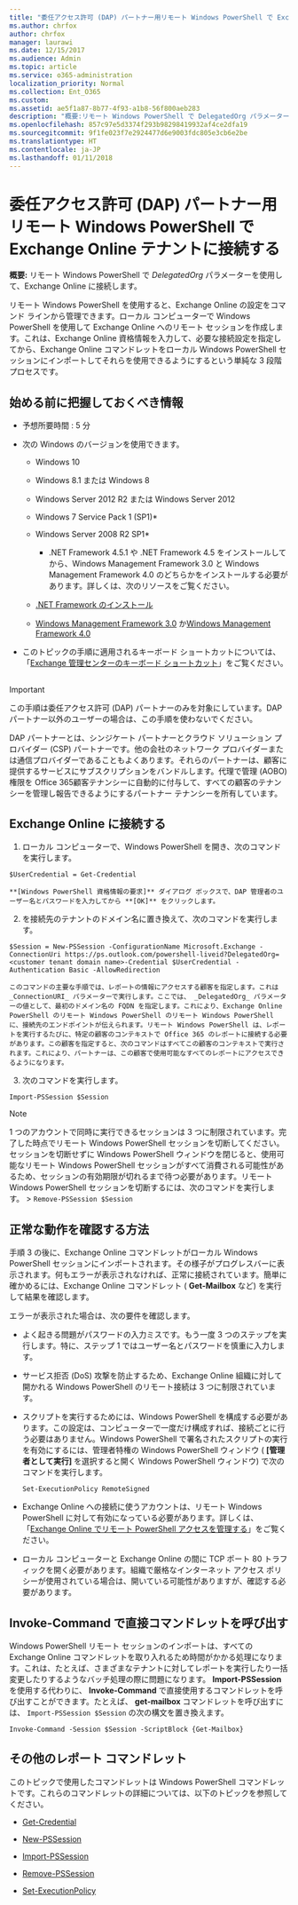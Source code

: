 ```yaml
---
title: "委任アクセス許可 (DAP) パートナー用リモート Windows PowerShell で Exchange Online テナントに接続する"
ms.author: chrfox
author: chrfox
manager: laurawi
ms.date: 12/15/2017
ms.audience: Admin
ms.topic: article
ms.service: o365-administration
localization_priority: Normal
ms.collection: Ent_O365
ms.custom: 
ms.assetid: ae5f1a87-8b77-4f93-a1b8-56f800aeb283
description: "概要:リモート Windows PowerShell で DelegatedOrg パラメーターを使用して、Exchange Online に接続します。"
ms.openlocfilehash: 857c97e5d3374f293b98298419932af4ce2dfa19
ms.sourcegitcommit: 9f1fe023f7e2924477d6e9003fdc805e3cb6e2be
ms.translationtype: HT
ms.contentlocale: ja-JP
ms.lasthandoff: 01/11/2018
---
```

# <a name="connect-to-exchange-online-tenants-with-remote-windows-powershell-for-delegated-access-permissions-dap-partners"></a>委任アクセス許可 (DAP) パートナー用リモート Windows PowerShell で Exchange Online テナントに接続する

 **概要:** リモート Windows PowerShell で _DelegatedOrg_ パラメーターを使用して、Exchange Online に接続します。
  
リモート Windows PowerShell を使用すると、Exchange Online の設定をコマンド ラインから管理できます。ローカル コンピューターで Windows PowerShell を使用して Exchange Online へのリモート セッションを作成します。これは、Exchange Online 資格情報を入力して、必要な接続設定を指定してから、Exchange Online コマンドレットをローカル Windows PowerShell セッションにインポートしてそれらを使用できるようにするという単純な 3 段階プロセスです。
  
## <a name="what-do-you-need-to-know-before-you-begin"></a>始める前に把握しておくべき情報

- 予想所要時間 : 5 分
    
- 次の Windows のバージョンを使用できます。
    
  - Windows 10
    
  - Windows 8.1 または Windows 8
    
  - Windows Server 2012 R2 または Windows Server 2012
    
  - Windows 7 Service Pack 1 (SP1)*
    
  - Windows Server 2008 R2 SP1*
    
    * .NET Framework 4.5.1 や .NET Framework 4.5 をインストールしてから、Windows Management Framework 3.0 と Windows Management Framework 4.0 のどちらかをインストールする必要があります。詳しくは、次のリソースをご覧ください。
    
  - [.NET Framework のインストール](https://go.microsoft.com/fwlink/p/?LinkId=257868)
    
  - [Windows Management Framework 3.0](https://go.microsoft.com/fwlink/p/?LinkId=272757) か[Windows Management Framework 4.0](https://go.microsoft.com/fwlink/p/?LinkId=391344)
    
- このトピックの手順に適用されるキーボード ショートカットについては、「[Exchange 管理センターのキーボード ショートカット](https://go.microsoft.com/fwlink/p/?LinkId=534017)」をご覧ください。
    
## 

> [!IMPORTANT]
> この手順は委任アクセス許可 (DAP) パートナーのみを対象にしています。DAP パートナー以外のユーザーの場合は、この手順を使わないでください。 
  
DAP パートナーとは、シンジケート パートナーとクラウド ソリューション プロバイダー (CSP) パートナーです。他の会社のネットワーク プロバイダーまたは通信プロバイダーであることもよくあります。それらのパートナーは、顧客に提供するサービスにサブスクリプションをバンドルします。代理で管理 (AOBO) 権限を Office 365顧客テナンシーに自動的に付与して、すべての顧客のテナンシーを管理し報告できるようにするパートナー テナンシーを所有しています。
  
## <a name="connect-to-exchange-online"></a>Exchange Online に接続する

1. ローカル コンピューターで、Windows PowerShell を開き、次のコマンドを実行します。
    
  ```
  $UserCredential = Get-Credential
  ```

    **[Windows PowerShell 資格情報の要求]** ダイアログ ボックスで、DAP 管理者のユーザー名とパスワードを入力してから **[OK]** をクリックします。
    
2. _<customer tenant domain name>_ を接続先のテナントのドメイン名に置き換えて、次のコマンドを実行します。
    
  ```
  $Session = New-PSSession -ConfigurationName Microsoft.Exchange -ConnectionUri https://ps.outlook.com/powershell-liveid?DelegatedOrg=<customer tenant domain name>-Credential $UserCredential -Authentication Basic -AllowRedirection
  ```

    このコマンドの主要な手順では、レポートの情報にアクセスする顧客を指定します。これは  _ConnectionURI_ パラメーターで実行します。ここでは、 _DelegatedOrg_ パラメーターの値として、最初のドメイン名の FQDN を指定します。これにより、Exchange Online PowerShell のリモート Windows PowerShell のリモート Windows PowerShell に、接続先のエンドポイントが伝えられます。リモート Windows PowerShell は、レポートを実行するたびに、特定の顧客のコンテキストで Office 365 のレポートに接続する必要があります。この顧客を指定すると、次のコマンドはすべてこの顧客のコンテキストで実行されます。これにより、パートナーは、この顧客で使用可能なすべてのレポートにアクセスできるようになります。
    
3. 次のコマンドを実行します。
    
  ```
  Import-PSSession $Session
  ```

> [!NOTE]
> 1 つのアカウントで同時に実行できるセッションは 3 つに制限されています。完了した時点でリモート Windows PowerShell セッションを切断してください。セッションを切断せずに Windows PowerShell ウィンドウを閉じると、使用可能なリモート Windows PowerShell セッションがすべて消費される可能性があるため、セッションの有効期限が切れるまで待つ必要があります。リモート Windows PowerShell セッションを切断するには、次のコマンドを実行します。 >  `Remove-PSSession $Session`
  
## <a name="how-do-you-know-this-worked"></a>正常な動作を確認する方法

手順 3 の後に、Exchange Online コマンドレットがローカル Windows PowerShell セッションにインポートされます。その様子がプログレスバーに表示されます。何もエラーが表示されなければ、正常に接続されています。簡単に確かめるには、Exchange Online コマンドレット ( **Get-Mailbox** など) を実行して結果を確認します。
  
エラーが表示された場合は、次の要件を確認します。
  
- よく起きる問題がパスワードの入力ミスです。もう一度 3 つのステップを実行します。特に、ステップ 1 ではユーザー名とパスワードを慎重に入力します。
    
- サービス拒否 (DoS) 攻撃を防止するため、Exchange Online 組織に対して開かれる Windows PowerShell のリモート接続は 3 つに制限されています。
    
- スクリプトを実行するためには、Windows PowerShell を構成する必要があります。この設定は、コンピューターで一度だけ構成すれば、接続ごとに行う必要はありません。Windows PowerShell で署名されたスクリプトの実行を有効にするには、管理者特権の Windows PowerShell ウィンドウ ( **[管理者として実行]** を選択すると開く Windows PowerShell ウィンドウ) で次のコマンドを実行します。
    
  ```
  Set-ExecutionPolicy RemoteSigned
  ```

- Exchange Online への接続に使うアカウントは、リモート Windows PowerShell に対して有効になっている必要があります。詳しくは、「[Exchange Online でリモート PowerShell アクセスを管理する](https://go.microsoft.com/fwlink/p/?LinkId=534018)」をご覧ください。
    
- ローカル コンピューターと Exchange Online の間に TCP ポート 80 トラフィックを開く必要があります。組織で厳格なインターネット アクセス ポリシーが使用されている場合は、開いている可能性がありますが、確認する必要があります。
    
## <a name="call-the-cmdlet-directly-with-invoke-command"></a>Invoke-Command で直接コマンドレットを呼び出す

Windows PowerShell リモート セッションのインポートは、すべての Exchange Online コマンドレットを取り入れるため時間がかかる処理になります。これは、たとえば、さまざまなテナントに対してレポートを実行したり一括変更したりするようなバッチ処理の際に問題になります。 **Import-PSSession** を使用する代わりに、 **Invoke-Command** で直接使用するコマンドレットを呼び出すことができます。たとえば、 **get-mailbox** コマンドレットを呼び出すには、 `Import-PSSession $Session` の次の構文を置き換えます。
  
```
Invoke-Command -Session $Session -ScriptBlock {Get-Mailbox}
```

## <a name="more-reporting-cmdlets"></a>その他のレポート コマンドレット

このトピックで使用したコマンドレットは Windows PowerShell コマンドレットです。これらのコマンドレットの詳細については、以下のトピックを参照してください。
  
- [Get-Credential](https://go.microsoft.com/fwlink/p/?LinkId=389618)
    
- [New-PSSession](https://go.microsoft.com/fwlink/p/?LinkId=389621)
    
- [Import-PSSession](https://go.microsoft.com/fwlink/p/?LinkId=389619)
    
- [Remove-PSSession](https://go.microsoft.com/fwlink/p/?LinkId=389620)
    
- [Set-ExecutionPolicy](https://go.microsoft.com/fwlink/p/?LinkId=389623)
    

